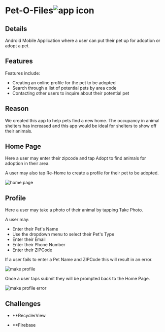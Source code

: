 # Pet-O-Files![app icon](./.github/readme-images/app_logo.png) 

## Details
Android Mobile Application where a user can put their pet up for adoption or adopt a pet. 

## Features

Features include:
* Creating an online profile for the pet to be adopted
* Search through a list of potential pets by area code
* Contacting other users to inquire about their potential pet

## Reason
We created this app to help pets find a new home. The occupancy in animal shelters has increased and this
app would be ideal for shelters to show off their animals. 

## Home Page

Here a user may enter their zipcode and tap Adopt to find animals for adoption in their area.

A user may also tap Re-Home to create a profile for their pet to be adopted.

![home page](./.github/readme-images/home_page.jpg)

## Profile

Here a user may take a photo of their animal by tapping Take Photo.

A user may:
* Enter their Pet's Name
* Use the dropdown menu to select their Pet's Type
* Enter their Email
* Enter their Phone Number
* Enter their ZIPCode

If a user fails to enter a Pet Name and ZIPCode this will result in an error.

![make profile](./.github/readme-images/make_profile.jpg)

Once a user taps submit they will be prompted back to the Home Page.

![make profile error](./.github/readme-images/make_profile_error.jpg)

## Challenges

* **RecyclerView

* **Firebase

